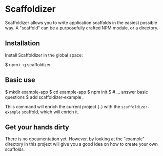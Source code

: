 # Scaffoldizer

Scaffoldizer allows you to write application scaffolds in the easiest possible way.
A "scaffold" can be a purposefully crafted NPM module, or a directory.

## Installation

Install Scaffoldizer in the global space:

$ npm i -g scaffoldizer

## Basic use

$ mkdir example-app
$ cd example-app
$ npm init
$ # ... answer basic questions
$ add scaffoldizer-example .

Thiis command will enrich the current project (`.`) with the `scaffoldizer-example` scaffold, which will enrich it.

## Get your hands dirty

There is no documentation yet. However, by looking at the "example" directory in this project will give you a good idea on how to create your own scaffolds.
